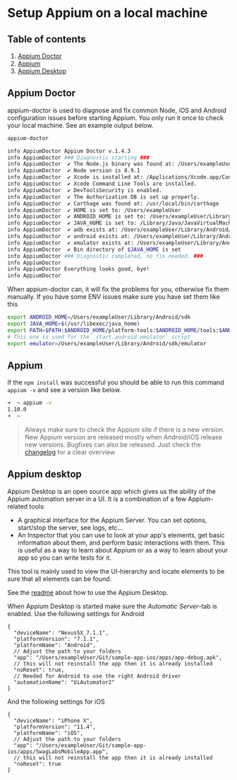 # Setup Appium on a local machine

## Table of contents
1. [Appium Doctor](#appium-doctor)
1. [Appium](#appium)
1. [Appium Desktop](#appium-desktop)

## Appium Doctor
appium-doctor is used to diagnose and fix common Node, iOS and Android configuration issues before starting Appium. You only run it once to check your local machine. See an example output below.

```bash
appium-doctor

info AppiumDoctor Appium Doctor v.1.4.3
info AppiumDoctor ### Diagnostic starting ###
info AppiumDoctor  ✔ The Node.js binary was found at: /Users/exampleUser/.nvm/versions/node/v8.9.1/bin/node
info AppiumDoctor  ✔ Node version is 8.9.1
info AppiumDoctor  ✔ Xcode is installed at: /Applications/Xcode.app/Contents/Developer
info AppiumDoctor  ✔ Xcode Command Line Tools are installed.
info AppiumDoctor  ✔ DevToolsSecurity is enabled.
info AppiumDoctor  ✔ The Authorization DB is set up properly.
info AppiumDoctor  ✔ Carthage was found at: /usr/local/bin/carthage
info AppiumDoctor  ✔ HOME is set to: /Users/exampleUser
info AppiumDoctor  ✔ ANDROID_HOME is set to: /Users/exampleUser/Library/Android/sdk
info AppiumDoctor  ✔ JAVA_HOME is set to: /Library/Java/JavaVirtualMachines/jdk1.8.0_152.jdk/Contents/Home
info AppiumDoctor  ✔ adb exists at: /Users/exampleUser/Library/Android/sdk/platform-tools/adb
info AppiumDoctor  ✔ android exists at: /Users/exampleUser/Library/Android/sdk/tools/android
info AppiumDoctor  ✔ emulator exists at: /Users/exampleUser/Library/Android/sdk/tools/emulator
info AppiumDoctor  ✔ Bin directory of $JAVA_HOME is set
info AppiumDoctor ### Diagnostic completed, no fix needed. ###
info AppiumDoctor
info AppiumDoctor Everything looks good, bye!
info AppiumDoctor
```

When appium-doctor can, it will fix the problems for you, otherwise fix them manually. If you have some ENV issues make sure you have set them like this

```bash
export ANDROID_HOME=/Users/exampleUser/Library/Android/sdk
export JAVA_HOME=$(/usr/libexec/java_home)
export PATH=$PATH:$ANDROID_HOME/platform-tools:$ANDROID_HOME/tools:$ANDROID_HOME/platform-tools/adb:$ANDROID_HOME/build-tools:$JAVA_HOME/bin
# This one is used for the `start.android.emulator` script
export emulator=/Users/exampleUser/Library/Android/sdk/emulator
```

## Appium
If the `npm install` was successful you should be able to run this command `appium -v` and see a version like below.

```bash
➜  ~ appium -v
1.10.0
➜  ~
```

> Always make sure to check the Appium site if there is a new version. New Appium version are released mostly when Android/iOS release new versions. Bugfixes can also be released. Just check the [changelog](https://github.com/appium/appium/blob/master/CHANGELOG.md) for a clear overview

## Appium desktop
Appium Desktop is an open source app which gives us the ability of the Appium automation server in a UI. It is a combination of a few Appium-related tools:

- A graphical interface for the Appium Server. You can set options, start/stop the server, see logs, etc...
- An Inspector that you can use to look at your app's elements, get basic information about them, and perform basic interactions with them. This is useful as a way to learn about Appium or as a way to learn about your app so you can write tests for it.

This tool is mainly used to view the UI-hierarchy and locate elements to be sure that all elements can be found.

See the [readme](https://github.com/appium/appium-desktop) about how to use the Appium Desktop.

When Appium Desktop is started make sure the _Automatic Server_-tab is enabled. Use the following settings for Android

```
{
  "deviceName": "Nexus5X_7.1.1",
  "platformVersion": "7.1.1",
  "platformName": "Android",
  // Adjust the path to your folders
  "app": "/Users/exampleUser/Git/sample-app-ios/apps/app-debug.apk",
  // this will not reinstall the app then it is already installed
  "noReset": true,
  // Needed for Android to use the right Android driver
  "automationName": "UiAutomator2"
}
```

And the following settings for iOS

```
{
  "deviceName": "iPhone X",
  "platformVersion": "11.4",
  "platformName": "iOS",
  // Adjust the path to your folders
  "app": "/Users/exampleUser/Git/sample-app-ios/apps/SwagLabsMobileApp.app",
  // this will not reinstall the app then it is already installed
  "noReset": true
}
```

